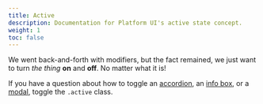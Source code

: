 ```yaml
---
title: Active
description: Documentation for Platform UI's active state concept.
weight: 1
toc: false
---
```


We went back-and-forth with modifiers, but the fact remained, we just want to turn _the thing_ **on** and **off**. No matter what it is! 

If you have a question about how to toggle an [accordion](/docs/components/accordion/), an [info box](/docs/components/info-box/), or a [modal](/docs/components/modal/), toggle the `.active` class. 